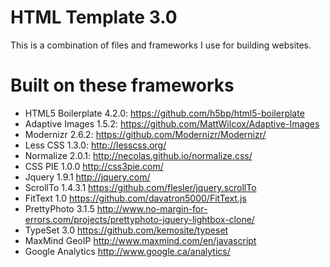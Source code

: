 HTML Template 3.0
=================

This is a combination of files and frameworks I use for building websites.

Built on these frameworks
========================
- HTML5 Boilerplate 4.2.0: https://github.com/h5bp/html5-boilerplate
- Adaptive Images 1.5.2: https://github.com/MattWilcox/Adaptive-Images
- Modernizr 2.6.2: https://github.com/Modernizr/Modernizr/
- Less CSS 1.3.0: http://lesscss.org/
- Normalize 2.0.1: http://necolas.github.io/normalize.css/
- CSS PIE 1.0.0 http://css3pie.com/
- Jquery 1.9.1 http://jquery.com/
- ScrollTo 1.4.3.1 https://github.com/flesler/jquery.scrollTo
- FitText 1.0 https://github.com/davatron5000/FitText.js
- PrettyPhoto 3.1.5 http://www.no-margin-for-errors.com/projects/prettyphoto-jquery-lightbox-clone/
- TypeSet 3.0 https://github.com/kemosite/typeset
- MaxMind GeoIP http://www.maxmind.com/en/javascript
- Google Analytics http://www.google.ca/analytics/
